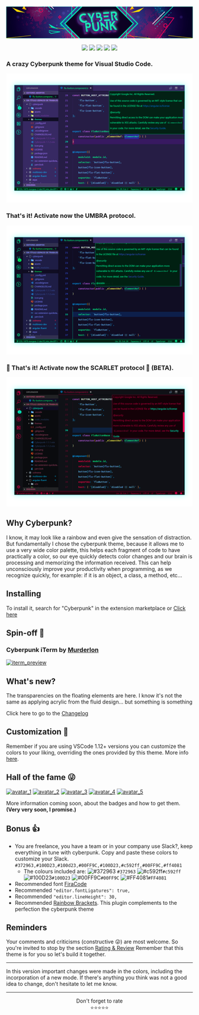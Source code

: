 
![Banner Cyberpunk](/assets/banner.png?raw=true "Banner Cyberpunk")
<p align="center">
<img src="https://img.shields.io/vscode-marketplace/d/max-SS.cyberpunk.svg?style=for-the-badge"/>
<img src="https://img.shields.io/vscode-marketplace/r/max-SS.cyberpunk.svg?style=for-the-badge"/>
<img src="https://img.shields.io/vscode-marketplace/v/max-SS.cyberpunk.svg?style=for-the-badge"/>
<img src="https://img.shields.io/github/contributors/prometheux-ar/cyberpunk.svg?style=for-the-badge"/>
<img src="https://img.shields.io/github/stars/prometheux-ar/cyberpunk.svg?style=for-the-badge&label=Stars"/>
</p>

### A crazy Cyberpunk theme for Visual Studio Code.
![Code Screenshot](/assets/preview.png?raw=true "Code Screenshot")
### That's it! Activate now the UMBRA protocol.
![Code Screenshot](/assets/preview-umbra.png?raw=true "Code Screenshot")
### 👾 That's it! Activate now the SCARLET protocol 👾 (BETA).
![Code Screenshot](/assets/preview-scarlet.png?raw=true "Code Screenshot")
## Why Cyberpunk?
I know, it may look like a rainbow and even give the sensation of distraction.
But fundamentally I chose the cyberpunk theme, because it allows me to use a very wide color palette, this helps each fragment of code to have practically a color, so our eye quickly detects color changes and our brain is processing and memorizing the information received. This can help unconsciously improve your productivity when programming, as we recognize quickly, for example: if it is an object, a class, a method, etc...

## Installing

To install it, search for "Cyberpunk" in the extension marketplace or [Click here](https://marketplace.visualstudio.com/items?itemName=max-SS.cyberpunk)

## Spin-off 🐣
### Cyberpunk iTerm by [Murderlon](https://github.com/Murderlon/cyberpunk-iterm)
<a href="https://github.com/Murderlon/cyberpunk-iterm"><img src="https://image.ibb.co/nCXvgd/iterm_preview.png" alt="iterm_preview" width="450rem"></a>

## What's new?
The transparencies on the floating elements are here. I know it's not the same as applying acrylic from the fluid design... but something is something


Click here to go to the [Changelog](https://github.com/max-SS/cyberpunk/blob/master/CHANGELOG.md)

## Customization 🎨

Remember if you are using VSCode 1.12+ versions you can customize the colors to your liking, overriding the ones provided by this theme. More info [here](https://code.visualstudio.com/docs/getstarted/theme-color-reference).

## Hall of the fame 😜
<a href="https://github.com/max-SS/cyberpunk"><img src="https://image.ibb.co/hnfhKT/avatar_1.png" alt="avatar_1" border="0"></a>
<a href="https://github.com/kuerme"><img src="https://image.ibb.co/ne6068/avatar_2.png" alt="avatar_2" border="0"></a>
<a href="https://github.com/Murderlon"><img src="https://image.ibb.co/mAsq68/avatar_3.png" alt="avatar_3" border="0"></a>
<a href="https://github.com/mkoppmann"><img src="https://image.ibb.co/j7BiR8/avatar_4.png" alt="avatar_4" border="0"></a>
<a href="https://github.com/kleinfreund"><img src="https://image.ibb.co/dytove/avatar_5.png" alt="avatar_5" border="0"></a>

More information coming soon, about the badges and how to get them. **(Very very soon, I promise.)**

## Bonus 👍
- You are freelance, you have a team or in your company use Slack?, keep everything in tune with cyberpunk.
Copy and paste these colors to customize your Slack.
`#372963,#100D23,#100d23,#00FF9C,#100D23,#c592ff,#00FF9C,#ff4081`
  - The colours included are:
![#372963](https://placehold.it/15/372963/000000?text=+) `#372963`
![#c592ff](https://placehold.it/15/c592ff/000000?text=+)`#c592ff`
![#100D23](https://placehold.it/15/100D23/000000?text=+)`#100D23`
![#00FF9C](https://placehold.it/15/00FF9C/000000?text=+)`#00FF9C`
![#FF4081](https://placehold.it/15/FF4081/000000?text=+)`#FF4081`
- Recommended font [FiraCode](https://github.com/tonsky/FiraCode)
- Recommended `"editor.fontLigatures": true,`
- Recommended `"editor.lineHeight": 30,`
- Recommended [Rainbow Brackets](https://marketplace.visualstudio.com/items?itemName=2gua.rainbow-brackets). This plugin complements to the perfection the cyberpunk theme

## Reminders

Your comments and criticisms (constructive 😜) are most welcome.
So you're invited to stop by the section [Rating & Review](https://marketplace.visualstudio.com/items?itemName=max-SS.cyberpunk#review-details)
Remember that this theme is for you so let's build it together.

---
In this version important changes were made in the colors, including the incorporation of a new mode. If there's anything you think was not a good idea to change, don't hesitate to let me know.

---

<div align="center">Don't forget to rate</div>
<div align="center"><span>⭐️⭐️⭐️⭐️⭐</span></div>
